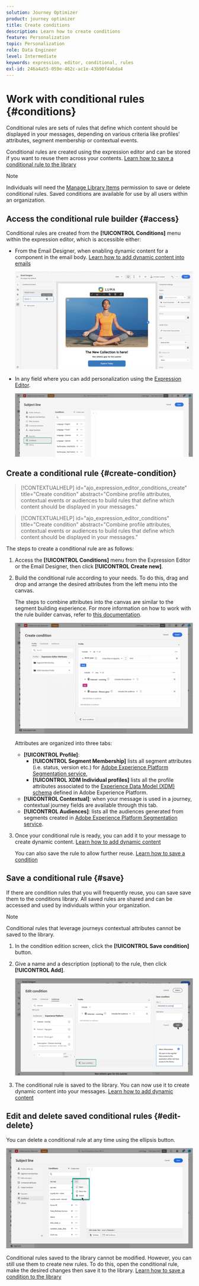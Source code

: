 ```yaml
---
solution: Journey Optimizer
product: journey optimizer
title: Create conditions
description: Learn how to create conditions
feature: Personalization
topic: Personalization
role: Data Engineer
level: Intermediate
keywords: expression, editor, conditional, rules
exl-id: 246a4a55-059e-462c-ac1e-43b90f4abda4
---
```

# Work with conditional rules {#conditions}

Conditional rules are sets of rules that define which content should be displayed in your messages, depending on various criteria like profiles' attributes, segment membership or contextual events.

Conditional rules are created using the expression editor and can be stored if you want to reuse them across your contents. [Learn how to save a conditional rule to the library](#save)

>[!NOTE]
>
>Individuals will need the [Manage Library Items](../administration/ootb-product-profiles.md) permission to save or delete conditional rules. Saved conditions are available for use by all users within an organization.

## Access the conditional rule builder {#access}

Conditional rules are created from the **[!UICONTROL Conditions]** menu within the expression editor, which is accessible either:

* From the Email Designer, when enabling dynamic content for a component in the email body. [Learn how to add dynamic content into emails](dynamic-content.md#emails)

    ![](assets/conditions-access-email.png)

* In any field where you can add personalization using the [Expression Editor](personalization-build-expressions.md).

    ![](assets/conditions-access-editor.png)

## Create a conditional rule {#create-condition}

>[!CONTEXTUALHELP]
>id="ajo_expression_editor_conditions_create"
>title="Create condition"
>abstract="Combine profile attributes, contextual events or audiences to build rules that define which content should be displayed in your messages."

>[!CONTEXTUALHELP]
>id="ajo_expression_editor_conditions"
>title="Create condition"
>abstract="Combine profile attributes, contextual events or audiences to build rules that define which content should be displayed in your messages."

The steps to create a conditional rule are as follows:

1. Access the **[!UICONTROL Conditions]** menu from the Expression Editor or the Email Designer, then click **[!UICONTROL Create new]**.

1. Build the conditional rule according to your needs. To do this, drag and drop and arrange the desired attributes from the left menu into the canvas. 

    The steps to combine attributes into the canvas are similar to the segment building experience. For more information on how to work with the rule builder canvas, refer to [this documentation](https://experienceleague.adobe.com/docs/experience-platform/segmentation/ui/segment-builder.html?lang=en#rule-builder-canvas).

    ![](assets/conditions-create.png)

    Attributes are organized into three tabs:

    * **[!UICONTROL Profile]**:
        * **[!UICONTROL Segment Membership]** lists all segment attributes (i.e. status, version etc.) for [Adobe Experience Platform Segmentation service](https://experienceleague.adobe.com/docs/experience-platform/segmentation/home.html),
        * **[!UICONTROL XDM Individual profiles]** lists all the profile attributes associated to the [Experience Data Model (XDM) schema](https://experienceleague.adobe.com/docs/experience-platform/xdm/home.html) defined in Adobe Experience Platform.
    * **[!UICONTROL Contextual]**: when your message is used in a journey, contextual journey fields are available through this tab.
    * **[!UICONTROL Audiences]**: lists all the audiences generated from segments created in [Adobe Experience Platform Segmentation service](https://experienceleague.adobe.com/docs/experience-platform/segmentation/home.html).

1. Once your conditional rule is ready, you can add it to your message to create dynamic content. [Learn how to add dynamic content](dynamic-content.md)

    You can also save the rule to allow further reuse. [Learn how to save a condition](#save)

## Save a conditional rule {#save}

If there are condition rules that you will frequently reuse, you can save save them to the conditions library. All saved rules are shared and can be accessed and used by individuals within your organization.

>[!NOTE]
>
>Conditional rules that leverage journeys contextual attributes cannot be saved to the library.

1. In the condition edition screen, click the **[!UICONTROL Save condition]** button.

1. Give a name and a description (optional) to the rule, then click **[!UICONTROL Add]**.

    ![](assets/conditions-name-description.png)

1. The conditional rule is saved to the library. You can now use it to create dynamic content into your messages. [Learn how to add dynamic content](dynamic-content.md)

## Edit and delete saved conditional rules {#edit-delete}

You can delete a conditional rule at any time using the ellipsis button.

![](assets/conditions-open.png)

Conditional rules saved to the library cannot be modified. However, you can still use them to create new rules. To do this, open the conditional rule, make the desired changes then save it to the library. [Learn how to save a condition to the library](#save)
